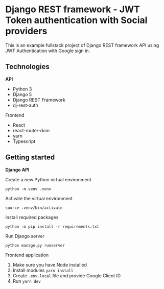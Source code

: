 # Django REST framework - JWT Token authentication with Social providers

This is an example fullstack project of Django REST framework API using JWT Authentication with Google sign in.  

## Technologies

**API**
 - Python 3
 - Django 5
 - Django REST Framework
 - dj-rest-auth

Frontend
- React
- react-router-dom
- yarn
- Typescript

## Getting started

**Django API**

Create a new Python virtual environment
```shell
python -m venv .venv
```

Activate the virtual environment
```shell
source .venv/bin/activate
```

Install required packages
```shell
python -m pip install -r requirements.txt
```

Run Django server
```shell
python manage.py runserver
```

Frontend application

1. Make sure you have Node installed
2. Install modules `yarn install`
3. Create `.env.local` file and provide Google Client ID
4. Run `yarn dev`
